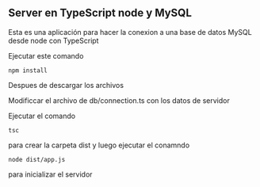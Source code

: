 ## Server en TypeScript node y MySQL


Esta es una aplicación para hacer la conexion a una base de datos
MySQL desde node con TypeScript

Ejecutar este comando

```
npm install
```

Despues de descargar los archivos

Modificcar el archivo de db/connection.ts con los datos de servidor

Ejecutar el comando 

```
tsc
```

para crear la carpeta dist y luego ejecutar el conamndo

```
node dist/app.js 
```

para inicializar el servidor